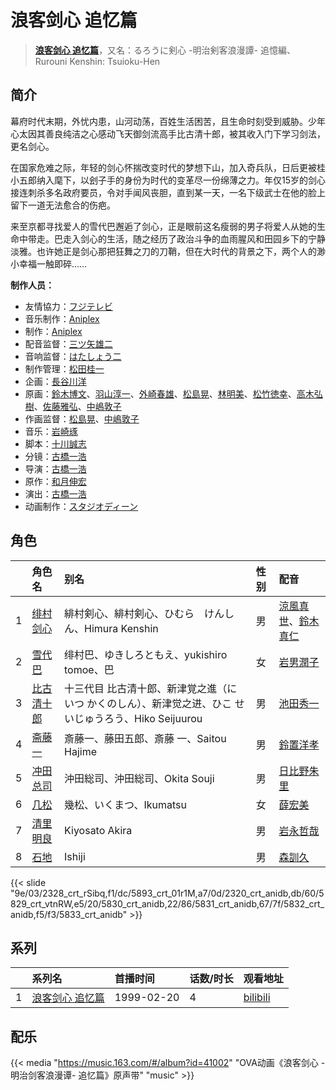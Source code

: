 # 浪客剑心 追忆篇


> <u>**[浪客剑心 追忆篇](https://bgm.tv/subject/1728)**</u>，又名：るろうに剣心 -明治剣客浪漫譚- 追憶編、Rurouni Kenshin: Tsuioku-Hen

## 简介

幕府时代末期，外忧内患，山河动荡，百姓生活困苦，且生命时刻受到威胁。少年心太因其善良纯洁之心感动飞天御剑流高手比古清十郎，被其收入门下学习剑法，更名剑心。

在国家危难之际，年轻的剑心怀揣改变时代的梦想下山，加入奇兵队，日后更被桂小五郎纳入麾下，以刽子手的身份为时代的变革尽一份绵薄之力。年仅15岁的剑心接连刺杀多名政府要员，令对手闻风丧胆，直到某一天，一名下级武士在他的脸上留下一道无法愈合的伤疤。

来至京都寻找爱人的雪代巴邂逅了剑心，正是眼前这名瘦弱的男子将爱人从她的生命中带走。巴走入剑心的生活，随之经历了政治斗争的血雨腥风和田园乡下的宁静淡雅。也许她正是剑心那把狂舞之刀的刀鞘，但在大时代的背景之下，两个人的渺小幸福一触即碎……

**制作人员：**
- 友情協力：[フジテレビ](https://bgm.tv/person/277)
- 音乐制作：[Aniplex](https://bgm.tv/person/645)
- 制作：[Aniplex](https://bgm.tv/person/645)
- 配音监督：[三ツ矢雄二](https://bgm.tv/person/3249)
- 音响监督：[はたしょう二](https://bgm.tv/person/6745)
- 制作管理：[松田桂一](https://bgm.tv/person/3378)
- 企画：[長谷川洋](https://bgm.tv/person/3377)
- 原画：[鈴木博文](https://bgm.tv/person/642)、[羽山淳一](https://bgm.tv/person/1312)、[外崎春雄](https://bgm.tv/person/1430)、[松島晃](https://bgm.tv/person/274)、[林明美](https://bgm.tv/person/146)、[松竹徳幸](https://bgm.tv/person/2878)、[高木弘樹](https://bgm.tv/person/1305)、[佐藤雅弘](https://bgm.tv/person/11489)、[中嶋敦子](https://bgm.tv/person/276)
- 作画监督：[松島晃](https://bgm.tv/person/274)、[中嶋敦子](https://bgm.tv/person/276)
- 音乐：[岩崎琢](https://bgm.tv/person/272)
- 脚本：[十川誠志](https://bgm.tv/person/242)
- 分镜：[古橋一浩](https://bgm.tv/person/271)
- 导演：[古橋一浩](https://bgm.tv/person/271)
- 原作：[和月伸宏](https://bgm.tv/person/270)
- 演出：[古橋一浩](https://bgm.tv/person/271)
- 动画制作：[スタジオディーン](https://bgm.tv/person/181)

## 角色

|     |   角色名   |   别名  | 性别 |  配音  |
|:--- |:------  |:----      |:---  |:--   |
| 1 | [绯村剑心](https://bgm.tv/character/2328) | 緋村剣心、緋村剣心、ひむら　けんしん、Himura Kenshin | 男 | [涼風真世](https://bgm.tv/person/3992)、[鈴木真仁](https://bgm.tv/person/4528) |
| 2 | [雪代巴](https://bgm.tv/character/5893) | 绯村巴、ゆきしろともえ、yukishiro tomoe、巴 | 女 | [岩男潤子](https://bgm.tv/person/3916) |
| 3 | [比古清十郎](https://bgm.tv/character/2320) | 十三代目 比古清十郎、新津覚之進（にいつ かくのしん）、新津觉之进、ひこ せいじゅうろう、Hiko Seijuurou | 男 | [池田秀一](https://bgm.tv/person/3985) |
| 4 | [斋藤一](https://bgm.tv/character/5829) | 斎藤一、藤田五郎、斎藤 一、Saitou Hajime | 男 | [鈴置洋孝](https://bgm.tv/person/3989) |
| 5 | [冲田总司](https://bgm.tv/character/5830) | 沖田総司、沖田総司、Okita Souji | 男 | [日比野朱里](https://bgm.tv/person/3990) |
| 6 | [几松](https://bgm.tv/character/5831) | 幾松、いくまつ、Ikumatsu | 女 | [薛宏美](https://bgm.tv/person/3991) |
| 7 | [清里明良](https://bgm.tv/character/5832) | Kiyosato Akira | 男 | [岩永哲哉](https://bgm.tv/person/3917) |
| 8 | [石地](https://bgm.tv/character/5833) | Ishiji | 男 | [森訓久](https://bgm.tv/person/3988) |

{{< slide "9e/03/2328_crt_rSibq,f1/dc/5893_crt_01r1M,a7/0d/2320_crt_anidb,db/60/5829_crt_vtnRW,e5/20/5830_crt_anidb,22/86/5831_crt_anidb,67/7f/5832_crt_anidb,f5/f3/5833_crt_anidb" >}}

## 系列

|     |   系列名   |   首播时间  | 话数/时长  | 观看地址 |
|:---  |:------    |:----      |:---       |:---  |
| 1 |[浪客剑心 追忆篇](https://bgm.tv/subject/1728)| 1999-02-20 | 4 | [bilibili](https://www.bilibili.com/bangumi/play/ss3578)  |

## 配乐

{{< media "https://music.163.com/#/album?id=41002"
"OVA动画《浪客剑心 -明治剑客浪漫谭- 追忆篇》原声带"
"music" >}}


